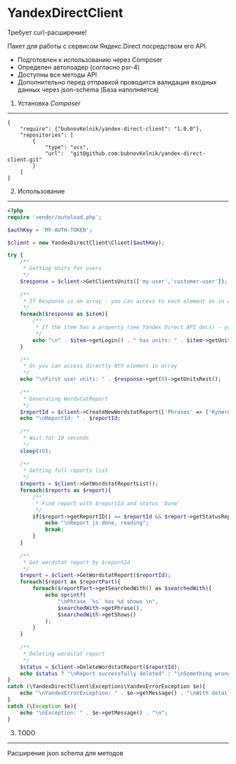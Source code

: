 # YandexDirectClient
Требует curl-расширение!

Пакет для работы с сервисом Яндекс.Direct посредством его API.

* Подготовлен к использованию через Composer
* Определен автолоадер (согласно psr-4)
* Доступны все методы API
* Дополнительно перед отправкой проводится валидация входных данных через json-schema (База наполняется)

1) Установка *Composer*
----------------------------------
    {
        "require": {"bubnovKelnik/yandex-direct-client": "1.0.0"},
        "repositories": [
            {
                "type": "vcs",
                "url":  "git@github.com:bubnovKelnik/yandex-direct-client.git"
            }
        ]
    }
    
2) Использование
-------------------------------------
```php
<?php
require 'vendor/autoload.php';

$authKey = 'MY-AUTH-TOKEN';

$client = new YandexDirectClient\Client($authKey);

try {
    /**
     * Getting Units for users
     */
    $response = $client->GetClientsUnits(['my-user','customer-user']);
    
    /**
     * If Response is an array - you can access to each element as in array
     */
    foreach($response as $item){
        /**
         * If the item has a property (see Yandex Direct API docs) - you can access it by getter
         */
        echo "\n" . $item->getLogin() . " has units: " . $item->getUnitsRest();
    }

    /**
     * Or you can access directly Nth element in array
     */
    echo "\nFirst user units: " . $response->get(0)->getUnitsRest();
    
    /**
     * Generating WordstatReport
     */
    $reportId = $client->CreateNewWordstatReport(['Phrases' => ['Купить холодильник', 'Холодильники недорого']]);
    echo "\nReportId: " . $reportId;
    
    /**
     * Wait for 10 seconds
     */
    sleep(10);
    
    /**
     * Getting full reports list
     */
    $reports = $client->GetWordstatReportList();
    foreach($reports as $report){
        /**
         * Find report with $reportId and status 'Done'
         */
        if($report->getReportID() == $reportId && $report->getStatusReport() === 'Done'){
            echo "\nReport is done, reading";
            break;
        }
    }
    
    /**
     * Get wordstat report by $reportId
     */
    $report = $client->GetWordstatReport($reportId);
    foreach($report as $reportPart){
        foreach($reportPart->getSearchedWith() as $searchedWith){
            echo sprintf(
                "\nPhrase `%s` has %d shows \n", 
                $searchedWith->getPhrase(), 
                $searchedWith->getShows()
            );
        }
    }
    
    /**
     * Deleting wordstat report
     */
    $status = $client->DeleteWordstatReport($reportId);
    echo $status ? "\nReport successfully deleted" : "\nSomething wrong...";
}
catch (\YandexDirectClient\Exceptions\YandexErrorException $e){
    echo "\nYandexErrorException: " . $e->getMessage() . "\nWith details: " . $e->getErrorDetail() . "\n";
}
catch (\Exception $e){
    echo "\nException: " . $e->getMessage() . "\n";
}
```

3) TODO
-------------------------------------

Расширение json schema для методов
